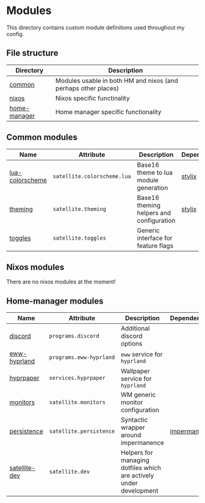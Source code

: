 # Modules

This directory contains custom module definitions used throughout my config.

## File structure

| Directory                      | Description                                                    |
| ------------------------------ | -------------------------------------------------------------- |
| [common](./common)             | Modules usable in both HM and nixos (and perhaps other places) |
| [nixos](./nixos)               | Nixos specific functinality                                    |
| [home-manager](./home-manager) | Home manager specific functionality                            |

## Common modules

| Name                                            | Attribute                   | Description                              | Dependencies                              |
| ----------------------------------------------- | --------------------------- | ---------------------------------------- | ----------------------------------------- |
| [lua-colorscheme](./common/lua-colorscheme.nix) | `satellite.colorscheme.lua` | Base16 theme to lua module generation    | [stylix](https://github.com/danth/stylix) |
| [theming](./common/theming.nix)                 | `satellite.theming`         | Base16 theming helpers and configuration | [stylix](https://github.com/danth/stylix) |
| [toggles](./common/toggles.nix)                 | `satellite.toggles`         | Generic interface for feature flags      |                                           |

## Nixos modules

There are no nixos modules at the moment!

## Home-manager modules

| Name                                              | Attribute               | Description                                                        | Dependencies                                                  |
| ------------------------------------------------- | ----------------------- | ------------------------------------------------------------------ | ------------------------------------------------------------- |
| [discord](./home-manager/discord.nix)             | `programs.discord`      | Additional discord options                                         |                                                               |
| [eww-hyprland](./home-manager/eww-hyprland.nix)   | `programs.eww-hyprland` | `eww` service for `hyprland`                                       |                                                               |
| [hyprpaper](./home-manager/hyprpaper.nix)         | `services.hyprpaper`    | Wallpaper service for `hyprland`                                   |                                                               |
| [monitors](./home-manager/monitors.nix)           | `satellite.monitors`    | WM generic monitor configuration                                   |                                                               |
| [persistence](./home-manager/persistence.nix)     | `satellite.persistence` | Syntactic wrapper around impermanence                              | [impermanence](https://github.com/nix-community/impermanence) |
| [satellite-dev](./home-manager/satellite-dev.nix) | `satellite.dev`         | Helpers for managing dotfiles which are actively under development |                                                               |
